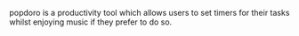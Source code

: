 popdoro is a productivity tool which allows users to set timers for their tasks whilst enjoying music if they prefer to do so. 
